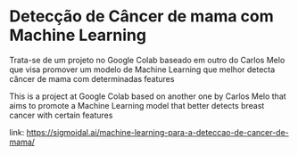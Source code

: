 # Detecção de Câncer de mama com Machine Learning
Trata-se de um projeto no Google Colab baseado em outro do Carlos Melo que visa promover um modelo de Machine Learning que melhor detecta câncer de mama com determinadas features 

This is a project at Google Colab based on another one by Carlos Melo that aims to promote a Machine Learning model that better detects breast cancer with certain features


link: https://sigmoidal.ai/machine-learning-para-a-deteccao-de-cancer-de-mama/
